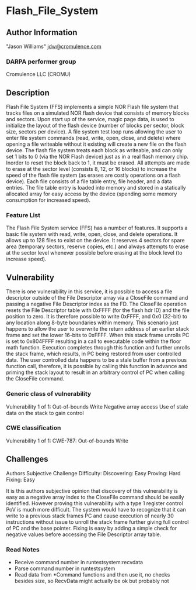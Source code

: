 # Flash_File_System

## Author Information

"Jason Williams" <jdw@cromulence.com>

### DARPA performer group
Cromulence LLC (CROMU)

## Description

Flash File System (FFS) implements a simple NOR Flash file system that tracks files on a simulated NOR flash device that consists of memory blocks and sectors. Upon start up of the service, magic page data, is used to initialize the layout of the flash device (number of blocks per sector, block size, sectors per device). A file system test loop runs allowing the user to enter file system commands (read, write, open, close, and delete) where opening a file writeable without it existing will create a new file on the flash device. The flash file system treats each block as writeable, and can only set 1 bits to 0 (via the NOR Flash device) just as in a real flash memory chip. Inorder to reset the block back to 1, it must be erased. All attempts are made to erase at the sector level (consists 8, 12, or 16 blocks) to increase the speed of the flash file system (as erases are costly operations on a flash device). Each file consists of a file table entry, file header, and a data entries. The file table entry is loaded into memory and stored in a statically allocated array for easy access by the device (spending some memory consumption for increased speed).

### Feature List

The Flash File System service (FFS) has a number of features. It supports a basic file system with read, write, open, close, and delete operations. It allows up to 128 files to exist on the device. It reserves 4 sectors for spare area (temporary sectors, reserve copies, etc.) and always attempts to erase at the sector level whenever possible before erasing at the block level (to increase speed).

## Vulnerability

There is one vulnerability in this service, it is possible to access a file descriptor outside of the File Descriptor array via a CloseFile command and passing a negative File Descriptor index as the FD. The CloseFile operation resets the File Descriptor table with 0xFFFF (for the flash hdr ID) and the file position to zero. It is therefore possible to write 0xFFFF, and 0x0 (32-bit) to any location along 8-byte boundaries within memory. This scenario just happens to allow the user to overwrite the return address of an earlier stack frame and set the lower 16-bits to 0xFFFF. When this stack frame unrolls PC is set to 0x804FFFF resulting in a call to executable code within the floor math function. Execution completes through this function and further unrolls the stack frame, which results, in PC being restored from user controlled data. The user controlled data happens to be a stale buffer from a previous function call, therefore, it is possible by calling this function in advance and priming the stack layout to result in an arbitrary control of PC when calling the CloseFile command.

### Generic class of vulnerability
Vulnerability 1 of 1:
Out-of-bounds Write
Negative array access
Use of stale data on the stack to gain control

### CWE classification
Vulnerability 1 of 1:
CWE-787: Out-of-bounds Write

## Challenges

Authors Subjective Challenge Difficulty:
Discovering: Easy
Proving: Hard
Fixing: Easy

It is this authors subjective opinion that discovery of this vulnerability is easy as a negative array index to the CloseFile command should be easily identified. However proving this vulnerability with a type 1 register control PoV is much more difficult. The system would have to recognize that it can write to a previous stack frames PC and cause execution of nearly 30 instructions without issue to unroll the stack frame further giving full control of PC and the base pointer. Fixing is easy by adding a simple check for negative values before accessing the File Descriptor array table.


### Read Notes

* Receive command number in runtestsystem:recvdata
* Parse command number in runtestsystem
* Read data from *Command functions and then use it, no checks besides size, so RecvData
  might actually be ok but probably not